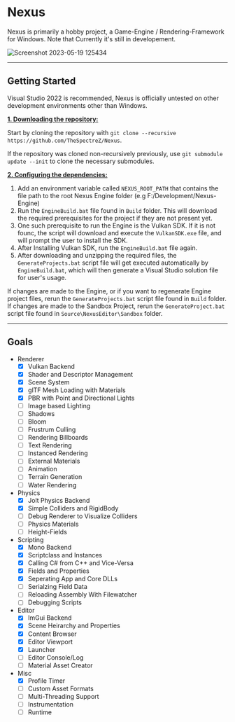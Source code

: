 # Nexus 

Nexus is primarily a hobby project, a Game-Engine / Rendering-Framework for Windows. Note that Currently it's still in developement.

![Screenshot 2023-05-19 125434](https://github.com/TheSpectreZ/Nexus/assets/122666662/c05b0fcc-6feb-4736-9897-effdb5ff1b4e)


***

## Getting Started
Visual Studio 2022 is recommended, Nexus is officially untested on other development environments other than Windows.

<ins>**1. Downloading the repository:**</ins>

Start by cloning the repository with `git clone --recursive https://github.com/TheSpectreZ/Nexus`.

If the repository was cloned non-recursively previously, use `git submodule update --init` to clone the necessary submodules.

<ins>**2. Configuring the dependencies:**</ins>

1. Add an environment variable called `NEXUS_ROOT_PATH` that contains the file path to the root Nexus Engine folder (e.g F:/Development/Nexus-Engine)
1. Run the `EngineBuild.bat` file found in `Build` folder. This will download the required prerequisites for the project if they are not present yet.
2. One such prerequisite to run the Engine is the Vulkan SDK. If it is not founc, the script will download and execute the `VulkanSDK.exe` file, and will prompt the user to install the SDK.
3. After Installing Vulkan SDK, run the `EngineBuild.bat` file again.
4. After downloading and unzipping the required files, the `GenerateProjects.bat` script file will get executed automatically by `EngineBuild.bat`, which will then generate a Visual Studio solution file for user's usage.

If changes are made to the Engine, or if you want to regenerate Engine project files, rerun the `GenerateProjects.bat` script file found in `Build` folder.
If changes are made to the Sandbox Project, rerun the `GenerateProject.bat` script file found in `Source\NexusEditor\Sandbox` folder.

***
## Goals
- Renderer
  - [x] Vulkan Backend
  - [x] Shader and Descriptor Management
  - [x] Scene System
  - [x] glTF Mesh Loading with Materials
  - [x] PBR with Point and Directional Lights
  - [ ] Image based Lighting
  - [ ] Shadows  
  - [ ] Bloom
  - [ ] Frustrum Culling
  - [ ] Rendering Billboards
  - [ ] Text Rendering
  - [ ] Instanced Rendering
  - [ ] External Materials
  - [ ] Animation
  - [ ] Terrain Generation
  - [ ] Water Rendering
- Physics
  - [x] Jolt Physics Backend
  - [x] Simple Colliders and RigidBody
  - [ ] Debug Renderer to Visualize Colliders
  - [ ] Physics Materials
  - [ ] Height-Fields
- Scripting
  - [x] Mono Backend
  - [x] Scriptclass and Instances
  - [x] Calling C# from C++ and Vice-Versa
  - [x] Fields and Properties
  - [x] Seperating App and Core DLLs
  - [ ] Serialzing Field Data
  - [ ] Reloading Assembly With Filewatcher
  - [ ] Debugging Scripts
- Editor
  - [x] ImGui Backend
  - [x] Scene Heirarchy and Properties
  - [x] Content Browser
  - [x] Editor Viewport
  - [x] Launcher
  - [ ] Editor Console/Log
  - [ ] Material Asset Creator
- Misc
  - [x] Profile Timer
  - [ ] Custom Asset Formats
  - [ ] Multi-Threading Support
  - [ ] Instrumentation
  - [ ] Runtime
